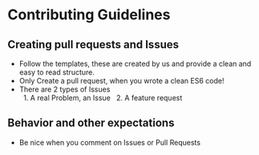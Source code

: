 # Contributing Guidelines

## Creating pull requests and Issues
- Follow the templates, these are created by us and provide a clean and easy to read structure.
- Only Create a pull request, when you wrote a clean ES6 code!
- There are 2 types of Issues <br />
&nbsp;&nbsp;1. A real Problem, an Issue
&nbsp;&nbsp;2. A feature request

## Behavior and other expectations
- Be nice when you comment on Issues or Pull Requests
